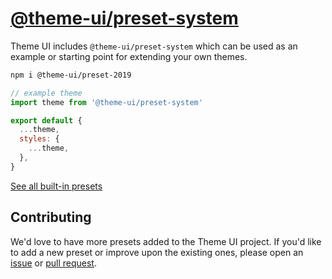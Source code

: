 # [@theme-ui/preset-system](https://theme-ui.com/presets/system)

Theme UI includes `@theme-ui/preset-system` which can be used as an example or
starting point for extending your own themes.

```sh
npm i @theme-ui/preset-2019
```

```jsx
// example theme
import theme from '@theme-ui/preset-system'

export default {
  ...theme,
  styles: {
    ...theme,
  },
}
```

[See all built-in presets][demo]

## Contributing

We'd love to have more presets added to the Theme UI project.
If you'd like to add a new preset or improve upon the existing ones, please open an [issue][] or [pull request][].

[issue]: https://github.com/system-ui/theme-ui/issues
[pull request]: https://github.com/system-ui/theme-ui/pulls
[demo]: https://theme-ui.com/demo
